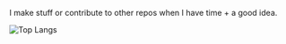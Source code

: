 I make stuff or contribute to other repos when I have time + a good idea.

![Top Langs](https://github-readme-stats-wine-nu.vercel.app/api/top-langs/?username=waresnew&layout=compact&size_weight=0.5&count_weight=0.5&exclude_repo=dmoj-solutions)
